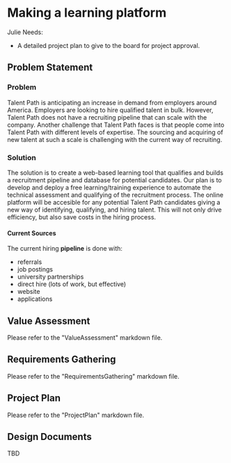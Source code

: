 # Making a learning platform

Julie Needs:

- A detailed project plan to give to the board for project approval.

## Problem Statement

### Problem

Talent Path is anticipating an increase in demand from employers around America. Employers are looking to hire qualified talent in bulk. However, Talent Path does not have a recruiting pipeline that can scale with the company. Another challenge that Talent Path faces is that people come into Talent Path with different levels of expertise. The sourcing and acquiring of new talent at such a scale is challenging with the current way of recruiting.

### Solution

The solution is to create a web-based learning tool that qualifies and builds a recruitment pipeline and database for potential candidates. Our plan is to develop and deploy a free learning/training experience to automate the technical assessment and qualifying of the recruitment process. The online platform will be accesible for any potential Talent Path candidates giving a new way of identifying, qualifying, and hiring talent. This will not only drive efficiency, but also save costs in the hiring process.

#### Current Sources

The current hiring **pipeline** is done with:

- referrals
- job postings
- university partnerships
- direct hire (lots of work, but effective)
- website
- applications

## Value Assessment

Please refer to the "ValueAssessment" markdown file.

## Requirements Gathering

Please refer to the "RequirementsGathering" markdown file.

## Project Plan

Please refer to the "ProjectPlan" markdown file.

## Design Documents

TBD
